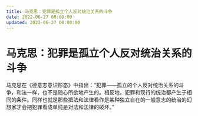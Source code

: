 ```yaml
---
title: 马克思：犯罪是孤立个人反对统治关系的斗争
date: 2022-06-27 00:00:00
updated: 2022-06-27 00:00:00
---
```


# 马克思：犯罪是孤立个人反对统治关系的斗争

马克思在《德意志意识形态》中指出：“犯罪——孤立的个人反对统治关系的斗争，和法一样，也不是随心所欲地产生的。相反地，犯罪和现行的统治都产生于相同的条件。同样也就是那些把法和法律看作是某种独立自在的一般意志的统治的幻想家才会把犯罪看成单纯是对法和法律的破坏。”
